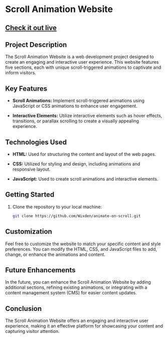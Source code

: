 # Scroll Animation Website

## [Check it out live](https://animateonscroll.vercel.app)

## Project Description

The Scroll Animation Website is a web development project designed to create an engaging and interactive user experience. This website features five sections, each with unique scroll-triggered animations to captivate and inform visitors.

## Key Features

- **Scroll Animations:** Implement scroll-triggered animations using JavaScript or CSS animations to enhance user engagement.

- **Interactive Elements:** Utilize interactive elements such as hover effects, transitions, or parallax scrolling to create a visually appealing experience.


## Technologies Used

- **HTML:** Used for structuring the content and layout of the web pages.

- **CSS:** Utilized for styling and design, including animations and responsive layout.

- **JavaScript:** Used to create scroll animations and interactive elements.

## Getting Started

1. Clone the repository to your local machine:

   ```bash
   git clone https://github.com/Wixden/animate-on-scroll.git

## Customization

Feel free to customize the website to match your specific content and style preferences. You can modify the HTML, CSS, and JavaScript files to add, change, or enhance the animations and content.

## Future Enhancements

In the future, you can enhance the Scroll Animation Website by adding additional sections, refining existing animations, or integrating with a content management system (CMS) for easier content updates.

## Conclusion

The Scroll Animation Website offers an engaging and interactive user experience, making it an effective platform for showcasing your content and capturing visitor attention.